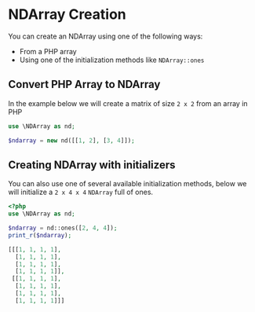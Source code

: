 # NDArray Creation

You can create an NDArray using one of the following ways:

- From a PHP array
- Using one of the initialization methods like `NDArray::ones`

## Convert PHP Array to NDArray
In the example below we will create a matrix of size `2 x 2` from an array in PHP
```php 
use \NDArray as nd;

$ndarray = new nd([[1, 2], [3, 4]]);
```

## Creating NDArray with initializers

You can also use one of several available initialization methods, below we will initialize a `2 x 4 x 4` `NDArray` 
full of ones.

```php 
<?php
use \NDArray as nd;

$ndarray = nd::ones([2, 4, 4]);
print_r($ndarray);
```
```php @title="Output"
[[[1, 1, 1, 1],
  [1, 1, 1, 1],
  [1, 1, 1, 1],
  [1, 1, 1, 1]],
 [[1, 1, 1, 1],
  [1, 1, 1, 1],
  [1, 1, 1, 1],
  [1, 1, 1, 1]]]
```
